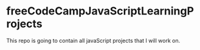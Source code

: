# freeCodeCampJavaScriptLearningProjects

This repo is going to contain all javaScript projects that I will work on.

